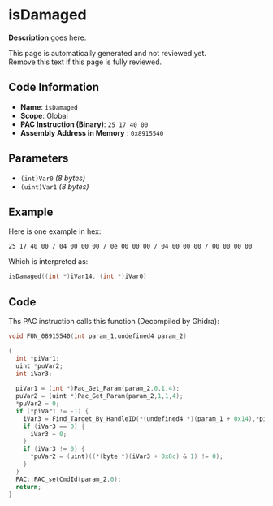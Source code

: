 # isDamaged

**Description** goes here.

This page is automatically generated and not reviewed yet.<br>Remove this text if this page is fully reviewed.

## Code Information

- **Name**: `isDamaged`
- **Scope**: Global
- **PAC Instruction (Binary)**: `25 17 40 00`
- **Assembly Address in Memory** : `0x8915540`

## Parameters

- `(int)Var0` *(8 bytes)*
- `(uint)Var1` *(8 bytes)*

## Example

Here is one example in hex:

```25 17 40 00 / 04 00 00 00 / 0e 00 00 00 / 04 00 00 00 / 00 00 00 00```

Which is interpreted as:

```c
isDamaged((int *)iVar14, (int *)iVar0)
```

## Code

Ths PAC instruction calls this function (Decompiled by Ghidra):

```c
void FUN_08915540(int param_1,undefined4 param_2)

{
  int *piVar1;
  uint *puVar2;
  int iVar3;
  
  piVar1 = (int *)Pac_Get_Param(param_2,0,1,4);
  puVar2 = (uint *)Pac_Get_Param(param_2,1,1,4);
  *puVar2 = 0;
  if (*piVar1 != -1) {
    iVar3 = Find_Target_By_HandleID(*(undefined4 *)(param_1 + 0x14),*piVar1,1);
    if (iVar3 == 0) {
      iVar3 = 0;
    }
    if (iVar3 != 0) {
      *puVar2 = (uint)((*(byte *)(iVar3 + 0x8c) & 1) != 0);
    }
  }
  PAC::PAC_setCmdId(param_2,0);
  return;
}
```

